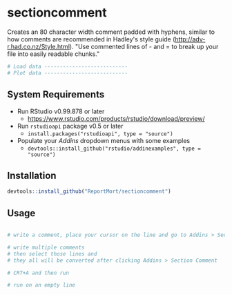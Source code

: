 # sectioncomment

Creates an 80 character width comment padded with hyphens, similar to how 
comments are recommended in Hadley's style guide (http://adv-r.had.co.nz/Style.html). 
"Use commented lines of - and = to break up your file into easily readable chunks."

```r
# Load data ---------------------------
# Plot data ---------------------------
```

## System Requirements

* Run RStudio v0.99.878 or later
  - <https://www.rstudio.com/products/rstudio/download/preview/>
* Run `rstudioapi` package v0.5 or later
  - `install.packages("rstudioapi", type = "source")`
* Populate your *Addins* dropdown menus with some examples
  - `devtools::install_github("rstudio/addinexamples", type = "source")`

## Installation

```r
devtools::install_github("ReportMort/sectioncomment")
```

## Usage 

```r

# write a comment, place your cursor on the line and go to Addins > Section Comment

# write multiple comments
# then select those lines and 
# they all will be converted after clicking Addins > Section Comment

# CRT+A and then run

# run on an empty line
